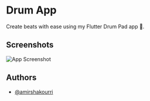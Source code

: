 
# Drum App

Create beats with ease using my Flutter Drum Pad app 🥁.

## Screenshots

![App Screenshot]('images/app.png')

## Authors

- [@amirshakourri](https://www.github.com/amirshakourri)
